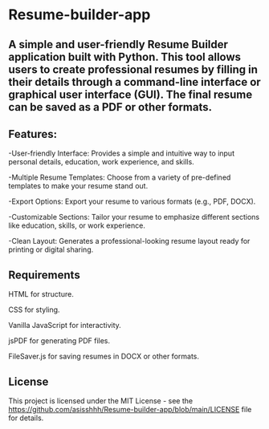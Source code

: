# Resume-builder-app
## A simple and user-friendly Resume Builder application built with Python. This tool allows users to create professional resumes by filling in their details through a command-line interface or graphical user interface (GUI). The final resume can be saved as a PDF or other formats.

## Features:
-User-friendly Interface: Provides a simple and intuitive way to input personal details, education, work experience, and skills.

-Multiple Resume Templates: Choose from a variety of pre-defined templates to make your resume stand out.

-Export Options: Export your resume to various formats (e.g., PDF, DOCX).

-Customizable Sections: Tailor your resume to emphasize different sections like education, skills, or work experience.

-Clean Layout: Generates a professional-looking resume layout ready for printing or digital sharing.

## Requirements

HTML for structure.

CSS for styling.

Vanilla JavaScript for interactivity.

jsPDF for generating PDF files.

FileSaver.js for saving resumes in DOCX or other formats.
## License

This project is licensed under the MIT License - see the  https://github.com/asisshhh/Resume-builder-app/blob/main/LICENSE file for details.
